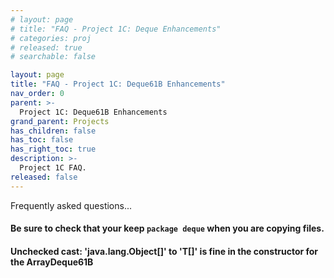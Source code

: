 ```yaml
---
# layout: page
# title: "FAQ - Project 1C: Deque Enhancements"
# categories: proj
# released: true
# searchable: false

layout: page
title: "FAQ - Project 1C: Deque61B Enhancements"
nav_order: 0
parent: >-
  Project 1C: Deque61B Enhancements
grand_parent: Projects
has_children: false
has_toc: false
has_right_toc: true
description: >-
  Project 1C FAQ.
released: false
---
```


Frequently asked questions...


#### Be sure to check that your keep `package deque` when you are copying files.

#### Unchecked cast: 'java.lang.Object[]' to 'T[]'  is fine in the constructor for the ArrayDeque61B
